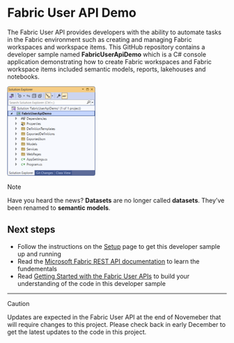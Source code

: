 # Fabric User API Demo

The Fabric User API provides developers with the ability to automate
tasks in the Fabric environment such as creating and managing Fabric
workspaces and workspace items. This GitHub repository contains a
developer sample named **FabricUserApiDemo** which is a C# console
application demonstrating how to create Fabric workspaces and Fabric
workspace items included semantic models, reports, lakehouses and
notebooks.

<img src="./images/ReadMe/media/image1.png" style="width:40%" />

> [!NOTE]
> Have you heard the news? **Datasets** are no longer called **datasets**. They’ve been
renamed to **semantic models**.

## Next steps
 - Follow the instructions on the [Setup](https://github.com/PowerBiDevCamp/FabricUserApiDemo/blob/main/Setup.md) page to get this developer sample up and running
 - Read the [Microsoft Fabric REST API documentation](https://learn.microsoft.com/rest/api/fabric/articles/) to learn the fundementals
 - Read [Getting Started with the Fabric User
APIs](https://github.com/PowerBiDevCamp/FabricUserApiDemo/blob/main/Getting%20Started.md) to build your understanding of the code in this developer sample

---

> [!CAUTION]
> Updates are expected in the Fabric User API at the end of Novemeber that will require changes to this project. 
> Please check back in early December to get the latest updates to the code in this project.

 
